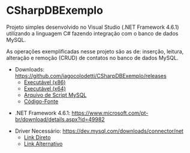# CSharpDBExemplo

Projeto simples desenvolvido no Visual Studio (.NET Framework 4.6.1) utilizando a linguagem C# fazendo integração com o banco de dados MySQL.

As operações exemplificadas nesse projeto são as de: inserção, leitura, alteração e remoção (CRUD) de contatos no banco de dados MySQL.

* Downloads: https://github.com/iagocolodetti/CSharpDBExemplo/releases
   * [Executável (x86)](https://github.com/iagocolodetti/CSharpDBExemplo/releases/download/v1.0/CSharpDBExemplo.x86.exe "CSharpDBExemplo.x86.exe")
   * [Executável (x64)](https://github.com/iagocolodetti/CSharpDBExemplo/releases/download/v1.0/CSharpDBExemplo.x64.exe "CSharpDBExemplo.x64.exe")
   * [Arquivo de Script MySQL](https://github.com/iagocolodetti/CSharpDBExemplo/releases/download/v1.0/contatodb.sql "contatodb.sql")
   * [Código-Fonte](https://github.com/iagocolodetti/CSharpDBExemplo/archive/v1.0.zip "v1.0.zip")

- .NET Framework 4.6.1: https://www.microsoft.com/pt-br/download/details.aspx?id=49982

* Driver Necessário: https://dev.mysql.com/downloads/connector/net
   * [Link Direto](https://dev.mysql.com/get/Downloads/Connector-Net/mysql-connector-net-8.0.15.msi "mysql-connector-net-8.0.15.msi")
   * [Link Alternativo](https://github.com/iagocolodetti/CSharpDBExemplo/releases/download/v1.0/mysql-connector-net-8.0.15.msi "mysql-connector-net-8.0.15.msi")
